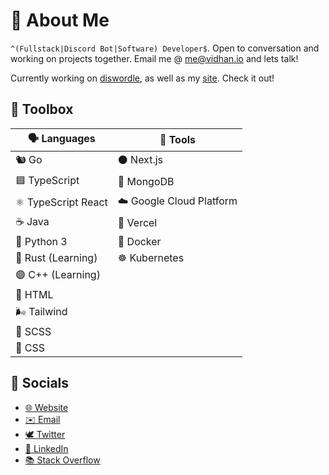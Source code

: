 # 👋 About Me

`^(Fullstack|Discord Bot|Software) Developer$`. Open to conversation and working on projects together. Email me @ [me@vidhan.io](mailto:me@vidhan.io) and lets talk!

Currently working on [diswordle](https://github.com/vidhanio/diswordle), as well as my [site](https://github.com/vidhanio/site). Check it out!

## 🧰 Toolbox

| 🗣️ Languages        | 🔧 Tools                 |
| ------------------ | ----------------------- |
| 🐿️ Go               | ⚫️ Next.js               |
| 🟦 TypeScript       | 🍃 MongoDB               |
| ⚛️ TypeScript React | ☁️ Google Cloud Platform |
| ☕️ Java             | 🔼 Vercel                |
| 🐍 Python 3         | 🐳 Docker                |
| 🦀 Rust (Learning)  | ☸️ Kubernetes            |
| 🟣 C++ (Learning)   |                         |
| 📄 HTML             |                         |
| 🌬 Tailwind         |                         |
| 💞 SCSS             |                         |
| 🎨 CSS              |                         |

## 💬 Socials

* [🌐 Website](https://vidhan.io)
* [✉️ Email](mailto:me@vidhan.io)
* [🕊 Twitter](https://twitter.com/vidhanio)
* [💼 LinkedIn](https://www.linkedin.com/in/vidhanio/)
* [📚 Stack Overflow](https://stackoverflow.com/users/6878838/vidhan)
